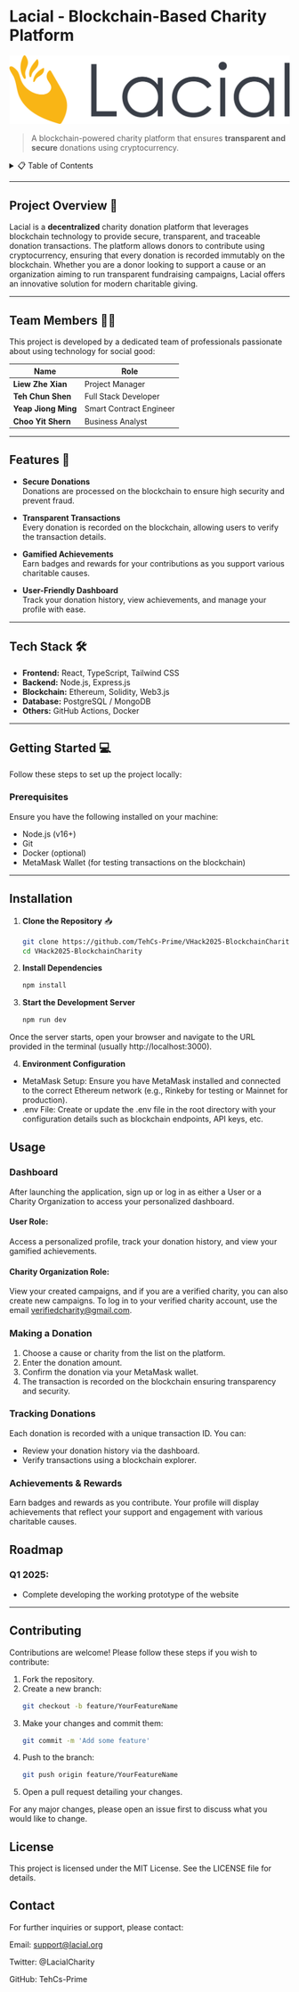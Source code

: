 # **Lacial - Blockchain-Based Charity Platform**  

![Lacial Logo](https://github.com/TehCs-Prime/VHack2025-BlockchainCharity/blob/main/public/assets/Logo.png)

> A blockchain-powered charity platform that ensures **transparent and secure** donations using cryptocurrency.

<details>
  <summary>📋 Table of Contents</summary>
  <ol>
    <li><a href="#project-overview">Project Overview</a></li>
    <li><a href="#team-members">Team Members</a></li>
    <li><a href="#features">Features</a></li>
    <li><a href="#tech-stack">Tech Stack</a></li>
    <li><a href="#getting-started">Getting Started</a></li>
    <li><a href="#installation">Installation</a></li>
    <li><a href="#usage-guide">Usage Guide</a></li>
    <li><a href="#roadmap">Roadmap</a></li>
    <li><a href="#contributing">Contributing</a></li>
    <li><a href="#license">License</a></li>
    <li><a href="#contact">Contact</a></li>
  </ol>
</details>

---

## Project Overview 🌟

Lacial is a **decentralized** charity donation platform that leverages blockchain technology to provide secure, transparent, and traceable donation transactions. The platform allows donors to contribute using cryptocurrency, ensuring that every donation is recorded immutably on the blockchain. Whether you are a donor looking to support a cause or an organization aiming to run transparent fundraising campaigns, Lacial offers an innovative solution for modern charitable giving.

---

## Team Members 👨‍💻

This project is developed by a dedicated team of professionals passionate about using technology for social good:

| Name              | Role                    | 
|-------------------|-------------------------|
| **Liew Zhe Xian**  | Project Manager    | 
| **Teh Chun Shen** | Full Stack Developer       |
| **Yeap Jiong Ming** | Smart Contract Engineer     | 
| **Choo Yit Shern** | Business Analyst        |

---

## Features 🚀

- **Secure Donations**  
  Donations are processed on the blockchain to ensure high security and prevent fraud.

- **Transparent Transactions**  
  Every donation is recorded on the blockchain, allowing users to verify the transaction details.

- **Gamified Achievements**  
  Earn badges and rewards for your contributions as you support various charitable causes.

- **User-Friendly Dashboard**  
  Track your donation history, view achievements, and manage your profile with ease.

---

## Tech Stack 🛠️

- **Frontend:** React, TypeScript, Tailwind CSS  
- **Backend:** Node.js, Express.js  
- **Blockchain:** Ethereum, Solidity, Web3.js  
- **Database:** PostgreSQL / MongoDB  
- **Others:** GitHub Actions, Docker

---

## Getting Started 💻

Follow these steps to set up the project locally:

### Prerequisites

Ensure you have the following installed on your machine:
- Node.js (v16+)
- Git
- Docker (optional)
- MetaMask Wallet (for testing transactions on the blockchain)

---

## Installation

1. **Clone the Repository** 📥  
   ```bash
   git clone https://github.com/TehCs-Prime/VHack2025-BlockchainCharity.git
   cd VHack2025-BlockchainCharity

2. **Install Dependencies**  
   ```bash
   npm install

3. **Start the Development Server**  
   ```bash
   npm run dev
Once the server starts, open your browser and navigate to the URL provided in the terminal (usually http://localhost:3000).

4. **Environment Configuration**  
- MetaMask Setup: Ensure you have MetaMask installed and connected to the correct Ethereum network (e.g., Rinkeby for testing or Mainnet for production).
- .env File: Create or update the .env file in the root directory with your configuration details such as blockchain endpoints, API keys, etc.


## **Usage**

### **Dashboard**
After launching the application, sign up or log in as either a User or a Charity Organization to access your personalized dashboard.

#### User Role:
Access a personalized profile, track your donation history, and view your gamified achievements.

#### Charity Organization Role:
View your created campaigns, and if you are a verified charity, you can also create new campaigns. To log in to your verified charity account, use the email verifiedcharity@gmail.com.

### **Making a Donation**
1. Choose a cause or charity from the list on the platform.
2. Enter the donation amount.
3. Confirm the donation via your MetaMask wallet.
4. The transaction is recorded on the blockchain ensuring transparency and security.

### **Tracking Donations**
Each donation is recorded with a unique transaction ID. You can:
- Review your donation history via the dashboard.
- Verify transactions using a blockchain explorer.

### **Achievements & Rewards**
Earn badges and rewards as you contribute. Your profile will display achievements that reflect your support and engagement with various charitable causes.


## Roadmap

### **Q1 2025:**
- Complete developing the working prototype of the website

---

## Contributing

Contributions are welcome! Please follow these steps if you wish to contribute:

1. Fork the repository.
2. Create a new branch:
   ```bash
   git checkout -b feature/YourFeatureName

3. Make your changes and commit them:
   ```bash
   git commit -m 'Add some feature'

5. Push to the branch:
   ```bash
   git push origin feature/YourFeatureName
   
4. Open a pull request detailing your changes.

For any major changes, please open an issue first to discuss what you would like to change.

## License
This project is licensed under the MIT License. See the LICENSE file for details.

## Contact
For further inquiries or support, please contact:

Email: support@lacial.org

Twitter: @LacialCharity

GitHub: TehCs-Prime


